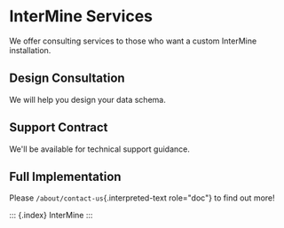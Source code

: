 ---
---

InterMine Services
==================

We offer consulting services to those who want a custom InterMine
installation.

Design Consultation
-------------------

We will help you design your data schema.

Support Contract
----------------

We\'ll be available for technical support guidance.

Full Implementation
-------------------

Please `/about/contact-us`{.interpreted-text role="doc"} to find out
more!

::: {.index}
InterMine
:::
